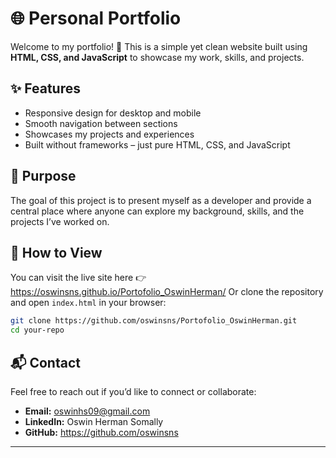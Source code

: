 # 🌐 Personal Portfolio

Welcome to my portfolio! 🎉
This is a simple yet clean website built using **HTML, CSS, and JavaScript** to showcase my work, skills, and projects.

## ✨ Features

* Responsive design for desktop and mobile
* Smooth navigation between sections
* Showcases my projects and experiences
* Built without frameworks – just pure HTML, CSS, and JavaScript

## 🎯 Purpose

The goal of this project is to present myself as a developer and provide a central place where anyone can explore my background, skills, and the projects I’ve worked on.

## 🚀 How to View

You can visit the live site here 👉 https://oswinsns.github.io/Portofolio_OswinHerman/
Or clone the repository and open `index.html` in your browser:

```bash
git clone https://github.com/oswinsns/Portofolio_OswinHerman.git
cd your-repo
```

## 📬 Contact

Feel free to reach out if you’d like to connect or collaborate:

* **Email:** oswinhs09@gmail.com
* **LinkedIn:** Oswin Herman Somally
* **GitHub:** https://github.com/oswinsns

---

